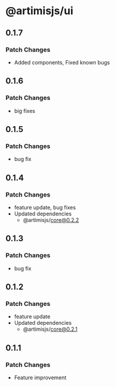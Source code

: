 # @artimisjs/ui

## 0.1.7

### Patch Changes

- Added components, Fixed known bugs

## 0.1.6

### Patch Changes

- big fixes

## 0.1.5

### Patch Changes

- bug fix

## 0.1.4

### Patch Changes

- feature update, bug fixes
- Updated dependencies
  - @artimisjs/core@0.2.2

## 0.1.3

### Patch Changes

- bug fix

## 0.1.2

### Patch Changes

- feature update
- Updated dependencies
  - @artimisjs/core@0.2.1

## 0.1.1

### Patch Changes

- Feature improvement
